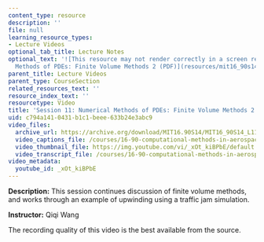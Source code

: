 ```yaml
---
content_type: resource
description: ''
file: null
learning_resource_types:
- Lecture Videos
optional_tab_title: Lecture Notes
optional_text: '![This resource may not render correctly in a screen reader.](/images/inacessible.gif)[Numerical
  Methods of PDEs: Finite Volume Methods 2 (PDF)](resources/mit16_90s14_lecture11)'
parent_title: Lecture Videos
parent_type: CourseSection
related_resources_text: ''
resource_index_text: ''
resourcetype: Video
title: 'Session 11: Numerical Methods of PDEs: Finite Volume Methods 2'
uid: c794a141-0431-b1c1-beee-633b24e3abc9
video_files:
  archive_url: https://archive.org/download/MIT16.90S14/MIT16_90S14_L11_300k.mp4
  video_captions_file: /courses/16-90-computational-methods-in-aerospace-engineering-spring-2014/777d9611a0635f6b8cd9dbb7abfd32ff_xOtkiBPbE.vtt
  video_thumbnail_file: https://img.youtube.com/vi/_xOt_kiBPbE/default.jpg
  video_transcript_file: /courses/16-90-computational-methods-in-aerospace-engineering-spring-2014/ca4bd1f2524419b212b04ceaa94c6ec2_xOtkiBPbE.pdf
video_metadata:
  youtube_id: _xOt_kiBPbE
---
```


**Description:** This session continues discussion of finite volume methods, and works through an example of upwinding using a traffic jam simulation.

**Instructor:** Qiqi Wang

The recording quality of this video is the best available from the source.